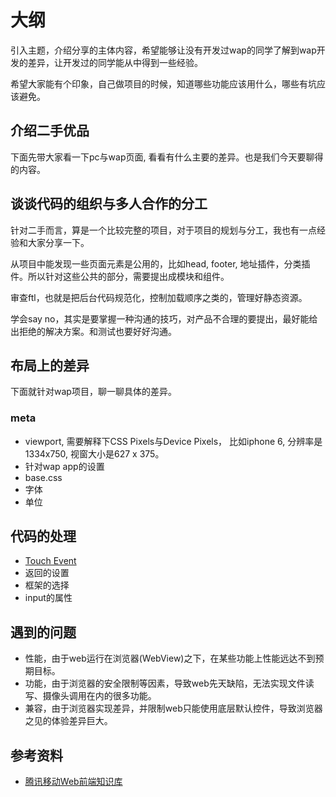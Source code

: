 # 大纲
引入主题，介绍分享的主体内容，希望能够让没有开发过wap的同学了解到wap开发的差异，让开发过的同学能从中得到一些经验。

希望大家能有个印象，自己做项目的时候，知道哪些功能应该用什么，哪些有坑应该避免。

## 介绍二手优品
下面先带大家看一下pc与wap页面, 看看有什么主要的差异。也是我们今天要聊得的内容。

## 谈谈代码的组织与多人合作的分工
针对二手而言，算是一个比较完整的项目，对于项目的规划与分工，我也有一点经验和大家分享一下。

从项目中能发现一些页面元素是公用的，比如head, footer, 地址插件，分类插件。所以针对这些公共的部分，需要提出成模块和组件。

审查ftl，也就是把后台代码规范化，控制加载顺序之类的，管理好静态资源。

学会say no，其实是要掌握一种沟通的技巧，对产品不合理的要提出，最好能给出拒绝的解决方案。和测试也要好好沟通。


## 布局上的差异
下面就针对wap项目，聊一聊具体的差异。

### meta
- viewport, 需要解释下CSS Pixels与Device Pixels， 比如iphone 6, 分辨率是1334x750, 视窗大小是627 x 375。
- 针对wap app的设置
- base.css
- 字体
- 单位


## 代码的处理
- [Touch Event](https://rawgit.com/AlloyTeam/Mars/master/demos/touchevents.html)
- 返回的设置
- 框架的选择
- input的属性


## 遇到的问题
- 性能，由于web运行在浏览器(WebView)之下，在某些功能上性能远达不到预期目标。
- 功能，由于浏览器的安全限制等因素，导致web先天缺陷，无法实现文件读写、摄像头调用在内的很多功能。
- 兼容，由于浏览器实现差异，并限制web只能使用底层默认控件，导致浏览器之见的体验差异巨大。

## 参考资料
- [腾讯移动Web前端知识库](https://github.com/AlloyTeam/Mars)